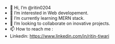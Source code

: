 - 👋 Hi, I’m @ritin0204
- 👀 I’m interested in Web developement.
- 🌱 I’m currently learning MERN stack.
- 💞️ I’m looking to collaborate on inovative projects.
- 📫 How to reach me :
- Linkedin: https://www.linkedin.com/in/ritin-tiwari

<!---
ritin0204/ritin0204 is a ✨ special ✨ repository because its `README.md` (this file) appears on your GitHub profile.
You can click the Preview link to take a look at your changes.
--->
